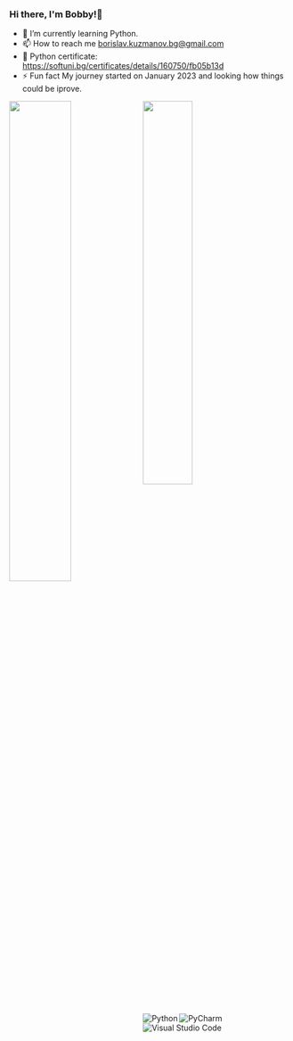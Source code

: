 ### Hi there, I'm Bobby!👋
- 🌱 I’m currently learning Python.
- 📫 How to reach me borislav.kuzmanov.bg@gmail.com
- 📝 Python certificate: https://softuni.bg/certificates/details/160750/fb05b13d
- ⚡ Fun fact My journey started on January 2023 and looking how things could be iprove.

<!--Stats Card-->
<img align="left" width="47%" src="https://github-readme-stats.vercel.app/api?username=bobbykuzmanov&show_icons=true&theme=tokyonight" />
<!--Language Card-->
<img align="left" width="42%" src=https://github-readme-stats.vercel.app/api/top-langs/?username=bobbykuzmanov&layout=compact&theme=vision-friendly-dark)](https://github.com/anuraghazra/github-readme-stats) />
<!--Language Badge-->
<img align="left" alt="Python" src="https://img.shields.io/badge/python-3670A0?style=for-the-badge&logo=python&logoColor=ffdd54" />
<img align="left" alt="PyCharm" src="https://img.shields.io/badge/pycharm-143?style=for-the-badge&logo=pycharm&logoColor=black&color=black&labelColor=green" />
<img align="left" alt="Visual Studio Code" src="https://img.shields.io/badge/Visual%20Studio%20Code-0078d7.svg?style=for-the-badge&logo=visual-studio-code&logoColor=white" />



<!--
**ip681/ip681** is a ✨ _special_ ✨ repository because its `README.md` (this file) appears on your GitHub profile.

Here are some ideas to get you started:

- 🔭 I’m currently working on ...
- 🌱 I’m currently learning ...
- 👯 I’m looking to collaborate on ...
- 🤔 I’m looking for help with ...
- 💬 Ask me about ...
- 📫 How to reach me: ...
- 😄 Pronouns: ...
- ⚡ Fun fact: ...
-->
